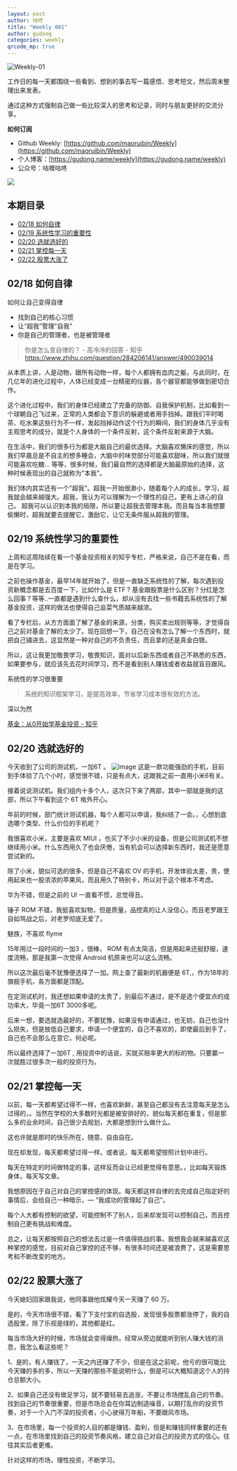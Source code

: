 ```yaml
---
layout: post
author: 咕咚
title: "Weekly 001"
author: gudong
categories: weekly 
qrcode_mp: true
---
```


![Weekly-01](https://upload-images.jianshu.io/upload_images/588640-965248f81005e40f.jpg?imageMogr2/auto-orient/strip%7CimageView2/2/w/1240)


工作日的每一天都围绕一些看到、想到的事去写一篇感悟、思考短文，然后周末整理出来发表。

通过这种方式强制自己做一些比较深入的思考和记录，同时与朋友更好的交流分享。

**如何订阅**

- Github Weekly: [https://github.com/maoruibin/Weekly](https://github.com/maoruibin/Weekly)
- 个人博客：[https://gudong.name/weekly](https://gudong.name/weekly)
- 公众号：咕喱咕咚

![](https://ws3.sinaimg.cn/large/006tNbRwgy1fykl72khq0j305g05g0sq.jpg)


## 本期目录
* [02/18 如何自律](#02/18-如何自律)
* [02/19 系统性学习的重要性](#02/19-系统性学习的重要性)
* [02/20 选就选好的](#02/20-选就选好的)
* [02/21 掌控每一天](#02/21-掌控每一天)
* [02/22 股票大涨了](#02/22-股票大涨了)


## 02/18  如何自律
如何让自己变得自律
* 找到自己的核心习惯
* 让“超我”管理"自我"
* 你是自己的管理者，也是被管理者

> 你是怎么变自律的？ - 高冷冷的回答 - 知乎
https://www.zhihu.com/question/284206141/answer/490039014

从本质上讲，人是动物，跟所有动物一样，每个人都拥有血肉之躯，与此同时，在几亿年的进化过程中，人体已经变成一台精密的仪器，各个器官都能够做到密切合作。

这个进化过程中，我们的身体已经建立了完备的防御、自我保护机制，比如看到一个球朝自己飞过来，正常的人类都会下意识的躲避或者用手挡掉。跟我们平时喝茶、吃水果这些行为不一样，发起挡掉动作这个行为的瞬间，我们的身体几乎没有主观思考的成分，就是个人身体的一个条件反射，这个条件反射来源于大脑。

在生活中，我们的很多行为都是大脑自己的最优选择。大脑喜欢懒床的感觉，所以我们早晨总是不自主的想多睡会，大脑中的味觉部分可能喜欢甜味，所以我们就很可能喜欢吃糖... 等等，很多时候，我们最自然的选择都是大脑最原始的选择，这种时候表现出的自己就称为"本我"。

我们体内其实还有一个"超我"。超我一开始很渺小，随着每个人的成长，学习，超我就会越来越强大。超我，我认为可以理解为一个理性的自己，更有上进心的自己。
超我可以认识到本我的局限，所以要让超我去管理本我。而且每当本我想要偷懒时，超我就要去提醒它，激励它，让它无条件服从超我的管理。

## 02/19 系统性学习的重要性
上周和这周陆续在看一个基金投资相关的知乎专栏，严格来说，自己不是在看，而是在学习。

之前也操作基金，最早14年就开始了，但是一直缺乏系统性的了解，每次遇到投资新概念都是去百度一下，比如什么是 ETF ? 基金跟股票是什么区别？分红是怎么回事？等等..一直都是遇到什么查什么，却从没有去找一些书籍去系统性的了解基金投资，这样的做法也使得自己韭菜气质越来越浓。

看了专栏后，从方方面面了解了基金的来源，分类，购买卖出规则等等，才觉得自己之前对基金了解的太少了。现在回想一下，自己在没有怎么了解一个东西时，就把自己铺进去，这显然是一种对自己的不负责任，而且拿的还是真金白银。

所以，这让我更加敬畏学习，敬畏知识，面对以后新东西或者自己不熟悉的东西，如果要参与，就应该先去花时间学习，而不是看到别人赚钱或者收益就盲目跟风。

系统性的学习很重要
>系统的知识框架学习，是提高效率，节省学习成本很有效的方法。

深以为然

[基金：从0开始学基金投资 - 知乎](https://zhuanlan.zhihu.com/fundslearning)

## 02/20 选就选好的
今天收到了公司的测试机，一加6T 。
![image](http://upload-images.jianshu.io/upload_images/588640-3eb8e8f5f703f702.jpg?imageMogr2/auto-orient/strip%7CimageView2/2/w/1240)
这是一款功能强劲的手机，目前到手体验了几个小时，感觉很不错，只是有点大，这跟我之前一直用小米6有关。

接着说说测试机。我们组内十多个人，这次只下来了两部，其中一部就是我的这部，所以下午看到这个 6T 格外开心。

年前的时候，部门统计测试机器，每个人都可以申请，我纠结了一会。，心想到底选哪个类型、什么价位的手机呢？

我很喜欢小米，主要是喜欢 MIUI ，也买了不少小米的设备，但是公司测试机不想继续用小米。什么东西用久了也会厌倦，当有机会可以选择新东西时，我还是愿意尝试新的。

除了小米，貌似可选的很多，但是自己不喜欢 OV 的手机，开发体验太差，贵，使用起来也一股浓浓的苹果风，而且用久了特别卡，所以对于这个根本不考虑。

华为不错，但是之前的 UI 一直看不惯，总觉得丑。

锤子 ROM 不错，我挺喜欢拟物，但是质量，品控真的让人没信心，而且老罗跟王自如骂战之后，对老罗彻底无爱了。

魅族，不喜欢 flyme

15年用过一段时间的一加3 ，很棒， ROM 有点太简洁，但是用起来还挺舒服，速度流畅，那是我第一次觉得 Android 机原来也可以这么流畅。

所以这次最后毫不犹豫便选择了一加。网上查了最新的机器便是 6T,，作为18年的旗舰手机，各方面都是顶配。

在定测试机时，我还想如果申请的太贵了，别最后不通过，是不是选个便宜点的成功率大，毕竟一加6T 3000多呢。

后来一想，要选就选最好的，不要犹豫，如果没有申请通过，也无妨，自己也没什么损失，但是放低自己要求，申请一个便宜的，自己不喜欢的，即使最后到手了，自己也不会那么在意它，何必呢。

所以最终选择了一加6T , 用投资中的话说，买就买赔率更大的标的物。只要赢一次就胜过很多次一般的投资行为。

## 02/21 掌控每一天
以前，每一天都希望过得不一样，也喜欢新鲜，甚至自己都没有去注意每天是怎么过得的，。当然在学校的大多数时光都是被安排好的，貌似每天都在重复，但是那么多的业余时间，自己很少去规划，大都是想到什么做什么。

这也许就是那时的快乐所在，随意、自由自在。

现在却发现，每天都希望过得一样。或者说，每天都希望按照计划中进行。

每天在特定的时间做特定的事，这样反而会让已经更觉得有意思。，比如每天锻炼身体，每天写文章。

我想原因在于自己对自己的掌控感的体现。每天都这样自律的去完成自己指定好的事情后，会给自己一种暗示，— “我成功的管理起了自己”。

每个人大都有控制的欲望，可能控制不了别人，后来却发现可以控制自己，而且控制自己更有挑战和难度。

总之，让每天都按照自己的想法去过是一件值得挑战的事。我想我会越来越喜欢这种掌控的感觉，目前对自己掌控的还不够，有很多时间还是被浪费了，这是需要思考和不断改变的地方。

## 02/22  股票大涨了
今天媳妇回家跟我说，他同事跟他炫耀今天一天赚了 60 万。

是的，今天市场很不错，看了下支付宝的自选股，发现很多股票都涨停了，我的自选股里，除了乐视是绿的，其他都是红。

每当市场大好的时候，市场就会变得燥热，经常从旁边就能听到别人赚大钱的消息，我怎么看这些呢？

1、是的，有人赚钱了，一天之内还赚了不少，但是在这之前呢，他亏的很可能比今天赚的多的多，所以一天赚的那些不能说明什么，倒是可以大概知道这个人的持仓总额大小。

2、如果自己还没有做足学习，就不要轻易去追涨，不要让市场搅乱自己的节奏。找到自己的节奏很重要，但是市场总会在你耳边制造噪音，以期打乱你的投资节奏，对于一个入门不深的投资者，小心驶得万年船，不要跟风市场。

3、在市场里，每一个投资的人目的都是赚钱、盈利，但是和赚钱同样重要的还有一点，在市场里找到自己的投资节奏风格，建立自己对自己的投资方式的信心。往往其实后者更难。

针对这样的市场，理性投资，不断学习。

